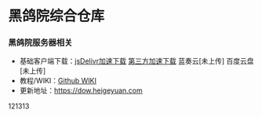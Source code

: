 # 黑鸽院综合仓库

### 黑鸽院服务器相关

- 基础客户端下载：[jsDelivr加速下载](https://cdn.jsdelivr.net/gh/qiaoshouzi/Heigeyuan-Universal-Integration-Package@main/黑鸽院基础客户端.zip)    [第三方加速下载](https://github.91chifun.workers.dev//https://github.com/qiaoshouzi/HeiGeYuan-General-Warehouse/releases/download/V1.1/Win.zip)    蓝奏云[未上传]    百度云盘[未上传]
- 教程/WIKI：[Github WIKI](https://github.com/qiaoshouzi/HeiGeYuan-General-Warehouse/wiki/黑鸽院基础客户端使用教程)
- 更新地址：https://dow.heigeyuan.com



121313

